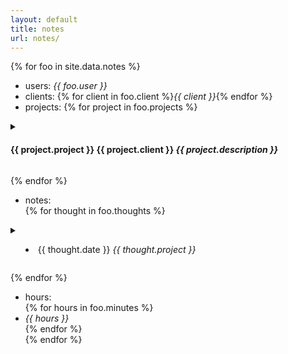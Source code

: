```yaml
---
layout: default
title: notes
url: notes/
---
```

{% for foo in site.data.notes %}  
- users:      *{{ foo.user }}*  
- clients:    {% for client in foo.client %}*{{ client }}*{% endfor %}       
- projects:   {% for project in foo.projects %}  
  
<details>     
<summary>  
  
#### {{ project.project }} {{ project.client }} *{{ project.description }}*      
         
</summary>   

<ul>
  
{% for todo in project.todo %}  
- {{ todo }}  
{% endfor %}     
  
</ul>  
</details>  
  
{% endfor %}   
  
- notes:  
{% for thought in foo.thoughts %}  
   
<details>  
  
<summary>  
         
- {{ thought.date }} *{{ thought.project }}*  
  
</summary>  
  
- {{ thought.note }}    
  
</details>    
  
{% endfor %}    
- hours:    
{% for hours in foo.minutes %}    
- *{{ hours }}*    
{% endfor %}   
{% endfor %}  
